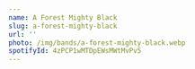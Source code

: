 ```yaml
---
name: A Forest Mighty Black
slug: a-forest-mighty-black
url: ''
photo: /img/bands/a-forest-mighty-black.webp
spotifyId: 4zPCP1wMTDpEWsMWtMvPv5
---
```

